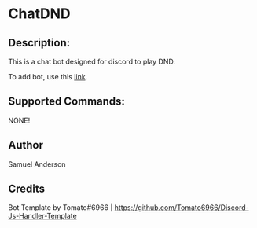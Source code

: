 # ChatDND

## Description:

This is a chat bot designed for discord to play DND.

To add bot, use this [link](https://discord.com/api/oauth2/authorize?client_id=1053904885537574982&permissions=1507466669296&scope=bot).

## Supported Commands:

NONE!

## Author

Samuel Anderson

## Credits

Bot Template by Tomato#6966 | https://github.com/Tomato6966/Discord-Js-Handler-Template

